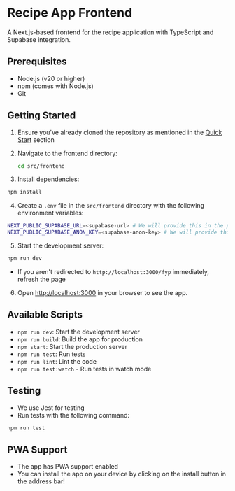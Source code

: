 # Recipe App Frontend

A Next.js-based frontend for the recipe application with TypeScript and Supabase integration.

## Prerequisites

- Node.js (v20 or higher)
- npm (comes with Node.js)
- Git

## Getting Started

1. Ensure you've already cloned the repository as mentioned in the [Quick Start](../../README.md#quick-start) section

2. Navigate to the frontend directory:

   ```bash
   cd src/frontend
   ```

3. Install dependencies:

```bash
npm install
```

4. Create a `.env` file in the `src/frontend` directory with the following environment variables:

```bash
NEXT_PUBLIC_SUPABASE_URL=<supabase-url> # We will provide this in the project submission form/comments
NEXT_PUBLIC_SUPABASE_ANON_KEY=<supabase-anon-key> # We will provide this in the project submission form/comments
```

5. Start the development server:

```bash
npm run dev
```

- If you aren't redirected to `http://localhost:3000/fyp` immediately, refresh the page

6. Open [http://localhost:3000](http://localhost:3000) in your browser to see the app.

## Available Scripts

- `npm run dev`: Start the development server
- `npm run build`: Build the app for production
- `npm start`: Start the production server
- `npm run test`: Run tests
- `npm run lint`: Lint the code
- `npm run test:watch` - Run tests in watch mode

## Testing

- We use Jest for testing
- Run tests with the following command:

```bash
npm run test
```

## PWA Support

- The app has PWA support enabled
- You can install the app on your device by clicking on the install button in the address bar!

